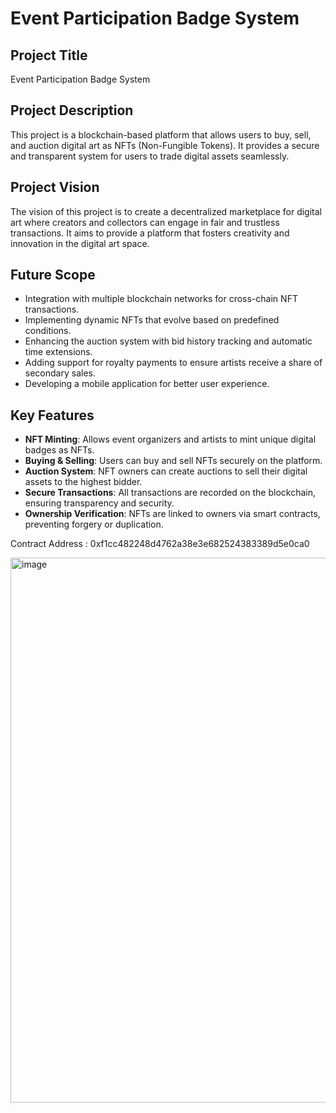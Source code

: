 # Event Participation Badge System

## Project Title
Event Participation Badge System

## Project Description
This project is a blockchain-based platform that allows users to buy, sell, and auction digital art as NFTs (Non-Fungible Tokens). It provides a secure and transparent system for users to trade digital assets seamlessly.

## Project Vision
The vision of this project is to create a decentralized marketplace for digital art where creators and collectors can engage in fair and trustless transactions. It aims to provide a platform that fosters creativity and innovation in the digital art space.

## Future Scope
- Integration with multiple blockchain networks for cross-chain NFT transactions.
- Implementing dynamic NFTs that evolve based on predefined conditions.
- Enhancing the auction system with bid history tracking and automatic time extensions.
- Adding support for royalty payments to ensure artists receive a share of secondary sales.
- Developing a mobile application for better user experience.

## Key Features
- **NFT Minting**: Allows event organizers and artists to mint unique digital badges as NFTs.
- **Buying & Selling**: Users can buy and sell NFTs securely on the platform.
- **Auction System**: NFT owners can create auctions to sell their digital assets to the highest bidder.
- **Secure Transactions**: All transactions are recorded on the blockchain, ensuring transparency and security.
- **Ownership Verification**: NFTs are linked to owners via smart contracts, preventing forgery or duplication.

Contract Address : 0xf1cc482248d4762a38e3e682524383389d5e0ca0




<img width="872" alt="image" src="https://github.com/user-attachments/assets/f267f133-b90c-4002-a898-b7499567b5be" />






